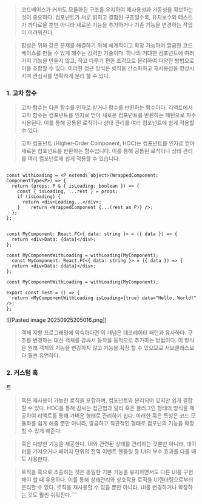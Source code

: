 > 코드베이스가 커져도 모듈화된 구조를 유지하여 재사용성과 가동성을 확보하는 것이 중요하다. 컴포넌트가 서로 얽히고 결합된 구조일수록, 유지보수와 테스트가 까다로울 뿐만 아니라 새로운 기능을 추가하거나 기존 기능을 변경하는 작업이 어려워진다. 

> 합성은 위와 같은 문제를 해결하기 위해 체계적이고 확장 가능하며 깔금한 코드베이스를 만들 수 있게 해주는 강력한 기술이다. 하나의 거대한 컴포넌트에 여러 가지 기능을 만들지 않고, 작고 다루기 편한 조각으로 분리하여 다양한 방법으로 이를 조합할 수 있다. 이러한 접근 방식은 로직을 간소화하고 재사용성을 향상시키며 관심사를 명확하게 분리 할 수 있다.

### 1. 고차 함수

> 고차 함수는 다른 함수를 인자로 받거나 함수를 반환하는 함수이다. 리액트에서 고차 함수는 컴포넌트를 인자로 받아 새로운 컴포넌트를 반환하는 패턴으로 자주 사용된다. 이를 통해 공통된 로직이나 상태 관리를 여러 컴포넌트에 쉽게 적용할 수 있다.

> 고차 컴포넌트 (Higher-Order Component, HOC)는 컴포넌트를 인자로 받아 새로운 컴포넌트를 반환하는 함수입니다. 이를 통해 공통된 로직이나 상태 관리를 여러 컴포넌트에 쉽게 적용할 수 있습니다.

``` tsx

const withLoading = <P extends object>(WrappedComponent: ComponentType<P>) => {  
  return (props: P & { isLoading: boolean }) => {  
    const { isLoading, ...rest } = props;  
    if (isLoading) {  
      return <div>Loading...</div>;  
    }    return <WrappedComponent {...(rest as P)} />;  
  };  
};  
```

``` tsx

const MyComponent: React.FC<{ data: string }> = ({ data }) => {  
  return <div>Data: {data}</div>;  
};  
  
const MyComponentWithLoading = withLoading(MyComponent);  
  const MyComponent: React.FC<{ data: string }> = ({ data }) => {  
  return <div>Data: {data}</div>;  
};  
  
const MyComponentWithLoading = withLoading(MyComponent);  
  
export const Test = () => {  
  return <MyComponentWithLoading isLoading={true} data="Hello, World!" />;  
};
```

![[Pasted image 20250925205016.png]]

>  객체 지향 프로그래밍에 익숙하다면 이 개념은 데코레이터 패턴과 유사하다. 구조를 변경하는 대신 객체를 감싸서 동작을 동적으로 추가하는 방법이다. 이 방식은 원래 객체의 기능을 변강하지 않고 기능을 확장 할 수 있으므로 서브클래스보다 훨씬 유연하다.

### 2. 커스텀 훅

트
> 훅은 재사용이 가능한 로직을 포함하며, 컴포넌트와 분리되어 있지만 쉽게 결합할 수 있다. HOC를 통해 감싸는 접근법과 달리 훅은 플러그인 형태의 방식을 제공하여 리액트를 통해 가벼운 형태로 관리하기 쉽다. 이러한 훅은 특성은 코드 모듈화를 쉽게 해줄 뿐만 아니라, 깔금하고 직관적인 형태로 컴포넌의 기능을 확장할 수 있게 해준다.

> 훅은 다양한 기능을 제공한다. UI와 관련된 상태를 관리하는 것뿐만 아니라, 데이터를 가져오거나 페이지 단위의 전역 이벤트 핸들링 등 UI의 부수 효과를 다룰 때도 사용한다.

> 로직을 훅으로 추출하는 것은 동일한 기본 기능을 유지하면서도 다른 UI를 구현해야 할 때 유용하다. 이를 통해 상태관리와 상호작용 로직을 UI렌더링으로부터 분리할 수 았다. 로직을 재사용할 수 있을 뿐만 아니라, UI를 변경하거나 확장하는 것도 훨씬 쉬워진다.```


